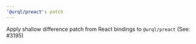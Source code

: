 ```yaml
---
'@urql/preact': patch
---
```


Apply shallow difference patch from React bindings to `@urql/preact` (See: #3195)
